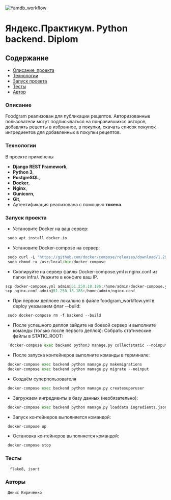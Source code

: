 ![Yamdb_workflow](https://github.com/DenisKirichenko24/foodgram-project-react/actions/workflows/foodgram_workflow.yml/badge.svg)

# Яндекс.Практикум. Python backend. Diplom

## Содержание
- [Описание_проекта](#Описание_проекта)
- [Технологии](#Технологии)
- [Запуск проекта](#Запуск_проекта)
- [Тесты](#Тесты)
- [Автор](#Автор)

### <a name="Описание_проекта">Описание</a>

Foodgram реализован для публикации рецептов. Авторизованные пользователи могут 
подписываться на понравившихся авторов, добавлять рецепты в избранное, 
в покупки, скачать список покупок ингредиентов для добавленных в покупки 
рецептов.


### <a name="Технологии">Технологии</a>

В проекте применены
- **Django REST Framework**, 
- **Python 3**,
- **PostgreSQL**,
- **Docker**, 
- **Nginx**,
- **Gunicorn**,
- **Git**, 
- Аутентификация реализована с помощью **токена**.

### <a name="Запуск проекта">Запуск проекта</a>

- Установите Docker на ваш сервер:
```python
 sudo apt install docker.io
```

- Установите Docker-compose на сервер:
```python
 sudo curl -L "https://github.com/docker/compose/releases/download/1.29.2/docker-compose-$(uname -s)-$(uname -m)" -o /usr/local/bin/docker-compose
 sudo chmod +x /usr/local/bin/docker-compose
```

- Скопируйте на сервер файлы Docker-compose.yml и nginx.conf из папки infra/. Укажите в конфиге ваш IP.
```python
scp docker-compose.yml admin@51.250.18.186:/home/admin/docker-compose.yml
scp nginx.conf admin@51.250.18.186:/home/admin/nginx.conf
```

- При первом деплоее локально в файле foodgram_workflow.yml в deploy указываем флаг --build:
```python
 sudo docker-compose rm -f backend --build
```

- После успешного деплоя зайдите на боевой сервер и выполните команды (только после первого деплоя):
    Собрать статические файлы в STATIC_ROOT:
```python
  docker-compose exec backend python3 manage.py collectstatic --noinput
```

- После запуска контейнеров выполните команды в терминале:
```python
 docker-compose exec backend python manage.py makemigrations
 docker-compose exec backend python manage.py migrate --noinput
```

- Создаём суперпользователя
```python
 docker-compose exec backend python manage.py createsuperuser
```

- Загружаем ингредиенты в базу данных (необязательно):
```python
 docker-compose exec backend python manage.py loaddata ingredients.json
```

- Запуск контейнеров выполняется командой:
```python
 docker-compose up
```

- Остановка контейнеров выполняется командой:
```python
 docker-compose stop
```

### <a name="Тесты">Тесты</a>
```python
  flake8, isort
```

### <a name="Автор">Авторы</a>
```
 Денис Кириченко 
```
